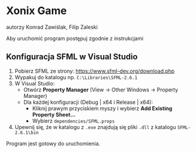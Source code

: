 # Xonix Game
autorzy Konrad Zawiślak, Filip Zaleski

Aby uruchomić program postępuj zgodnie z instrukcjami

## Konfiguracja SFML w Visual Studio

1. Pobierz SFML ze strony: https://www.sfml-dev.org/download.php
2. Wypakuj do katalogu np. `C:\Libraries\SFML-2.6.1`
3. W Visual Studio:
   - Otwórz **Property Manager** (View → Other Windows → Property Manager)
   - Dla każdej konfiguracji (Debug | x64 i Release | x64):
     - Kliknij prawym przyciskiem myszy i wybierz **Add Existing Property Sheet...**
     - Wybierz `dependencies/SFML.props`
4. Upewnij się, że w katalogu z `.exe` znajdują się pliki `.dll` z katalogu `SFML-2.6.1\bin`

Program jest gotowy do uruchomienia.

